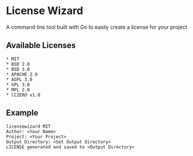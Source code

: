 # License Wizard

A command line tool built with Go to easily create a license for your project

## Available Licenses 

```
* MIT
* BSD 2.0
* BSD 3.0
* APACHE 2.0
* AGPL 3.0
* GPL 3.0
* MPL 2.0
* CCZERO v1.0
```

## Example

```
licensewizard MIT
Author: <Your Name>
Project: <Your Project>
Output Directory: <Set Output Directory>
LICENSE generated and saved to <Output Directory>
```


